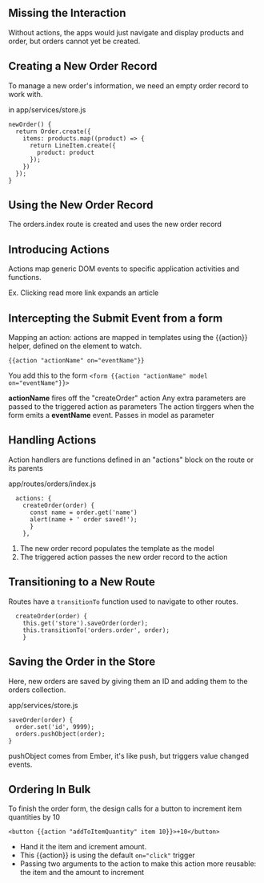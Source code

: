 ## Missing the Interaction

Without actions, the apps would just navigate and display products and order, but orders cannot yet be created.

## Creating a New Order Record

To manage a new order's information, we need an empty order record to work with.

in app/services/store.js

```
newOrder() {
  return Order.create({
    items: products.map((product) => {
      return LineItem.create({
        product: product
      });
    })
  });
}
```
## Using the New Order Record

The orders.index route is created and uses the new order record

## Introducing Actions

Actions map generic DOM events to specific application activities and functions.

Ex. Clicking read more link expands an article

## Intercepting the Submit Event from a form

Mapping an action: actions are mapped in templates using the {{action}} helper, defined on the element to watch.

```
{{action "actionName" on="eventName"}}
```

You add this to the form ```<form {{action "actionName" model on="eventName"}}>```

**actionName** fires off the "createOrder" action
Any extra parameters are passed to the triggered action as parameters
The action tirggers when the form emits a **eventName** event.
Passes in model as parameter

## Handling Actions
Action handlers are functions defined in an "actions" block on the route or its parents

app/routes/orders/index.js

```
  actions: {
    createOrder(order) {
      const name = order.get('name')
      alert(name + ' order saved!');
      }
    },
```

1. The new order record populates the template as the model
2. The triggered action passes the new order record to the action

## Transitioning to a New Route

Routes have a ```transitionTo``` function used to navigate to other routes.

```
  createOrder(order) {
    this.get('store').saveOrder(order);
    this.transitionTo('orders.order', order);
    }
```

## Saving the Order in the Store

Here, new orders are saved by giving them an ID and adding them to the orders collection.

app/services/store.js

```
saveOrder(order) {
  order.set('id', 9999);
  orders.pushObject(order);
}
```
pushObject comes from Ember, it's like push, but triggers value changed events.

## Ordering In Bulk

To finish the order form, the design calls for a button to increment item quantities by 10

```<button {{action "addToItemQuantity" item 10}}>+10</button>```

- Hand it the item and icrement amount.
- This {{action}} is using the default ```on="click"``` trigger
- Passing two arguments to the action to make this action more reusable: the item and the amount to increment

